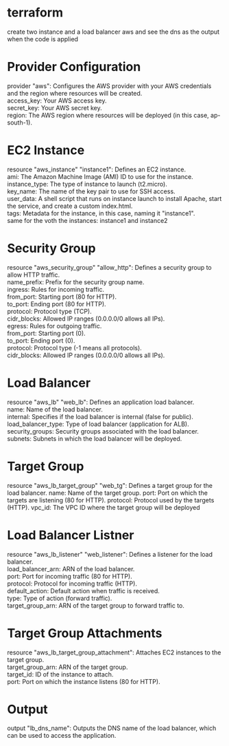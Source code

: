 # terraform
create two instance  and a load balancer aws and see the dns as the output when the code is applied 

# Provider Configuration
provider "aws": Configures the AWS provider with your AWS credentials and the region where resources will be created.<br>
access_key: Your AWS access key.<br>
secret_key: Your AWS secret key.<br>
region: The AWS region where resources will be deployed (in this case, ap-south-1).

# EC2 Instance
resource "aws_instance" "instance1": Defines an EC2 instance.<br>
ami: The Amazon Machine Image (AMI) ID to use for the instance.<br>
instance_type: The type of instance to launch (t2.micro).<br>
key_name: The name of the key pair to use for SSH access.<br>
user_data: A shell script that runs on instance launch to install Apache, start the service, and create a custom index.html.<br>
tags: Metadata for the instance, in this case, naming it "instance1".<br>
same for the voth the instances: instance1 and instance2

# Security Group
resource "aws_security_group" "allow_http": Defines a security group to allow HTTP traffic.<br>
name_prefix: Prefix for the security group name.<br>
ingress: Rules for incoming traffic.<br>
from_port: Starting port (80 for HTTP).<br>
to_port: Ending port (80 for HTTP).<br>
protocol: Protocol type (TCP).<br>
cidr_blocks: Allowed IP ranges (0.0.0.0/0 allows all IPs).<br>
egress: Rules for outgoing traffic.<br>
from_port: Starting port (0).<br>
to_port: Ending port (0).<br>
protocol: Protocol type (-1 means all protocols).<br>
cidr_blocks: Allowed IP ranges (0.0.0.0/0 allows all IPs).

# Load Balancer
resource "aws_lb" "web_lb": Defines an application load balancer.<br>
name: Name of the load balancer.<br>
internal: Specifies if the load balancer is internal (false for public).<br>
load_balancer_type: Type of load balancer (application for ALB).<br>
security_groups: Security groups associated with the load balancer.<br>
subnets: Subnets in which the load balancer will be deployed.<br>

# Target Group
resource "aws_lb_target_group" "web_tg": Defines a target group for the load balancer.
name: Name of the target group.
port: Port on which the targets are listening (80 for HTTP).
protocol: Protocol used by the targets (HTTP).
vpc_id: The VPC ID where the target group will be deployed

# Load Balancer Listner
resource "aws_lb_listener" "web_listener": Defines a listener for the load balancer.<br>
load_balancer_arn: ARN of the load balancer.<br>
port: Port for incoming traffic (80 for HTTP).<br>
protocol: Protocol for incoming traffic (HTTP).<br>
default_action: Default action when traffic is received.<br>
type: Type of action (forward traffic).<br>
target_group_arn: ARN of the target group to forward traffic to.

# Target Group Attachments
resource "aws_lb_target_group_attachment": Attaches EC2 instances to the target group.<br>
target_group_arn: ARN of the target group.<br>
target_id: ID of the instance to attach.<br>
port: Port on which the instance listens (80 for HTTP).<br>

# Output
output "lb_dns_name": Outputs the DNS name of the load balancer, which can be used to access the application.<br>
